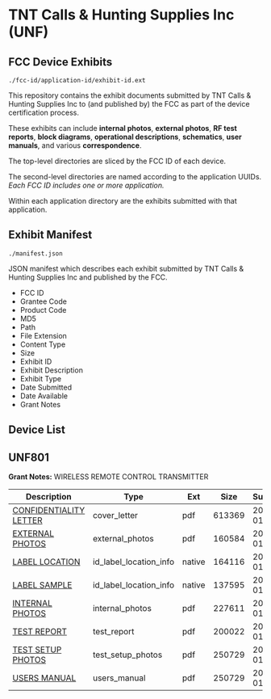 # TNT Calls & Hunting Supplies Inc (UNF)
## FCC Device Exhibits

```
./fcc-id/application-id/exhibit-id.ext
```

This repository contains the exhibit documents submitted by TNT Calls & Hunting Supplies Inc to (and published by) the FCC as part of the device certification process.

These exhibits can include **internal photos**, **external photos**, **RF test reports**, **block diagrams**, **operational descriptions**, **schematics**, **user manuals**, and various **correspondence**.

The top-level directories are sliced by the FCC ID of each device.

The second-level directories are named according to the application UUIDs. *Each FCC ID includes one or more application.*

Within each application directory are the exhibits submitted with that application. 

## Exhibit Manifest

```
./manifest.json
```

JSON manifest which describes each exhibit submitted by TNT Calls & Hunting Supplies Inc and published by the FCC.

- FCC ID
- Grantee Code
- Product Code
- MD5
- Path
- File Extension
- Content Type
- Size
- Exhibit ID
- Exhibit Description
- Exhibit Type
- Date Submitted
- Date Available
- Grant Notes

## Device List
## UNF801
**Grant Notes:** WIRELESS REMOTE CONTROL TRANSMITTER

| Description | Type | Ext | Size | Submitted | Available |
| ----------- | ---- | --- | ---- | --------- | --------- |
| [CONFIDENTIALITY LETTER](UNF801/102920816148940732f6d48bc0fec127/747531.pdf) | cover_letter | pdf | 613369 | 2007-01-16 | 2007-01-16 |
| [EXTERNAL PHOTOS](UNF801/102920816148940732f6d48bc0fec127/747524.pdf) | external_photos | pdf | 160584 | 2007-01-16 | 2007-01-16 |
| [LABEL LOCATION](UNF801/102920816148940732f6d48bc0fec127/747526.native) | id_label_location_info | native | 164116 | 2007-01-16 | 2007-01-16 |
| [LABEL SAMPLE](UNF801/102920816148940732f6d48bc0fec127/747527.native) | id_label_location_info | native | 137595 | 2007-01-16 | 2007-01-16 |
| [INTERNAL PHOTOS](UNF801/102920816148940732f6d48bc0fec127/747525.pdf) | internal_photos | pdf | 227611 | 2007-01-16 | 2007-01-16 |
| [TEST REPORT](UNF801/102920816148940732f6d48bc0fec127/747530.pdf) | test_report | pdf | 200022 | 2007-01-16 | 2007-01-16 |
| [TEST SETUP PHOTOS](UNF801/102920816148940732f6d48bc0fec127/747529.pdf) | test_setup_photos | pdf | 250729 | 2007-01-16 | 2007-01-16 |
| [USERS MANUAL](UNF801/102920816148940732f6d48bc0fec127/747529.pdf) | users_manual | pdf | 250729 | 2007-01-16 | 2007-01-16 |
